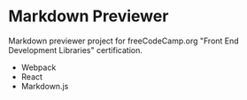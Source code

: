 # Markdown Previewer

Markdown previewer project for freeCodeCamp.org "Front End Development Libraries" certification.

- Webpack
- React
- Markdown.js
